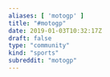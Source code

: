 ```yaml
---
aliases: [ 'motogp' ]
title: "#motogp"
date: 2019-01-03T10:32:17Z
draft: false
type: "community"
kind: "sports"
subreddit: "motogp"
---
```

